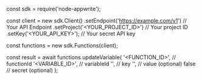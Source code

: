 const sdk = require('node-appwrite');

const client = new sdk.Client()
    .setEndpoint('https://example.com/v1') // Your API Endpoint
    .setProject('<YOUR_PROJECT_ID>') // Your project ID
    .setKey('<YOUR_API_KEY>'); // Your secret API key

const functions = new sdk.Functions(client);

const result = await functions.updateVariable(
    '<FUNCTION_ID>', // functionId
    '<VARIABLE_ID>', // variableId
    '<KEY>', // key
    '<VALUE>', // value (optional)
    false // secret (optional)
);
